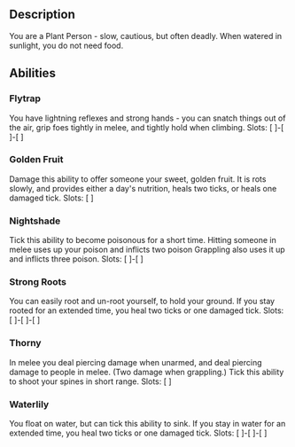 ## Description
You are a Plant Person - slow, cautious, but often deadly.
When watered in sunlight, you do not need food.

## Abilities
### Flytrap
You have lightning reflexes and strong hands - you can snatch things out of
the air, grip foes tightly in melee, and tightly hold when climbing.
Slots: [ ]-[ ]-[ ]

### Golden Fruit
Damage this ability to offer someone your sweet, golden fruit.
It is rots slowly, and provides either a day's nutrition, heals two ticks, or 
heals one damaged tick.
Slots: [ ]

### Nightshade
Tick this ability to become poisonous for a short time.
Hitting someone in melee uses up your poison and inflicts two poison
Grappling also uses it up and inflicts three poison.
Slots: [ ]-[ ]

### Strong Roots
You can easily root and un-root yourself, to hold your ground.
If you stay rooted for an extended time, you heal two ticks or one damaged tick.
Slots: [ ]-[ ]-[ ]

### Thorny
In melee you deal piercing damage when unarmed, and deal piercing damage
to people in melee. (Two damage when grappling.)
Tick this ability to shoot your spines in short range.
Slots: [ ]

### Waterlily
You float on water, but can tick this ability to sink.
If you stay in water for an extended time, you heal two ticks or one damaged tick.
Slots: [ ]-[ ]-[ ]
